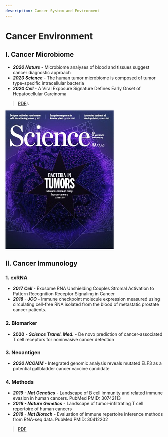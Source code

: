 ```yaml
---
description: Cancer System and Environment
---
```


# Cancer Environment

## **I. Cancer Microbiome** 

* _**2020 Nature**_ - Microbiome analyses of blood and tissues suggest cancer diagnostic approach 
* _**2020 Science**_ - The human tumor microbiome is composed of tumor type–specific intracellular bacteria
* _**2020 Cell**_ - A Viral Exposure Signature Defines Early Onset of Hepatocellular Carcinoma

> [PDF](https://cloud.tsinghua.edu.cn/d/f72ee6992a1e4ec78044/?p=%2FCancer%20Microbiome&mode=list)s

![2020 Science - Bacteria in Tumors](../../.gitbook/assets/2020-science-the-human-tumor-microbiome-is-composed-of-tumor-type-specific-intracellular-bacteria-cover.jpg)

## II. Cancer Immunology

### **1. exRNA** 

* _**2017 Cell**_ - Exosome RNA Unshielding Couples Stromal Activation to Pattern Recognition Receptor Signaling in Cancer
* _**2018 - JCO**_ - Immune checkpoint molecule expression measured using circulating cell-free RNA isolated from the blood of metastatic prostate cancer patients.

### 2. Biomarker

* **2020** - _**Science Transl. Med.**_ - De novo prediction of cancer-associated T cell receptors for noninvasive cancer detection

### 3. Neoantigen

* _**2020 NCOMM**_ - Integrated genomic analysis reveals mutated ELF3 as a potential gallbladder cancer vaccine candidate

### **4. Methods**

* _**2019 - Nat Genetics**_ - Landscape of B cell immunity and related immune evasion in human cancers. PubMed PMID: 30742113
* _**2016 - Nature Genetics**_ - Landscape of tumor-infiltrating T cell repertoire of human cancers
* _**2018 - Nat Biotech**_ - Evaluation of immune repertoire inference methods from RNA-seq data. PubMed PMID: 30412202

> [PDF](https://cloud.tsinghua.edu.cn/d/f72ee6992a1e4ec78044/?p=%2FCancer%20Immunology&mode=list)



